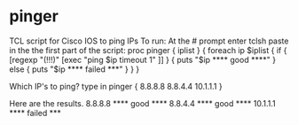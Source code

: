 # pinger
TCL script for Cisco IOS to ping IPs
To run:
At the # prompt enter tclsh
paste in the the first part of the script:
proc pinger { iplist } {
	  foreach ip $iplist {
	    if { [regexp "(!!!)" [exec "ping $ip timeout 1" ]] } {
	      puts "$ip **** good ****"
	    } else { puts "$ip **** failed ***" }
	  }
	}

Which IP's to ping?
type in pinger {
8.8.8.8
8.8.4.4
10.1.1.1
}

Here are the results.
8.8.8.8 **** good ****
8.8.4.4 **** good ****
10.1.1.1 **** failed ***

